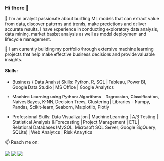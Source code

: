 ### Hi there 👋

🔭 I’m an analyst passionate about building ML models that can extract value from data, discover patterns and trends, make predictions and deliver accurate results. I have experience in conducting exploratory data analysis, data mining, market basket analysis as well as model deployment and lifecycle management. 

🌱 I am currently building my portfolio through extensive machine learning projects that help make effective business decisions and provide valuable insights. 

#### Skills: 

- Business / Data Analyst Skills: Python, R, SQL | Tableau, Power BI, Google Data Studio | MS Office | Google Analytics 

- Machine Learning using Python: Algorithms - Regression, Classification, Naives Bayes, K-NN, Decision Trees, Clustering | Libraries - Numpy, Pandas, Scikit-learn, Seaborn, Matplotlib, Plotly

- Professional Skills: Data Visualization | Machine Learning | A/B Testing | Statistical Analysis & Forecasting | Project Management | ETL | Relational Databases (MySQL, Microsoft SQL Server, Google BigQuery, SQLite) | Web Analytics | Risk Analytics

📫 Reach me on: 

<a target="_blank" href="https://www.linkedin.com/in/shimonyagrawal04/"><img src="https://img.shields.io/badge/-LinkedIn-0077B5?style=for-the-badge&logo=Linkedin&logoColor=white"></img></a>
<a target="_blank" href="mailto:shimonyagrawal@gmail.com"><img src="https://img.shields.io/badge/-Gmail-D14836?style=for-the-badge&logo=Gmail&logoColor=white"></img></a>
<a target="_blank" href="https://public.tableau.com/profile/shimonyagrawal#!/"><img src="https://img.shields.io/badge/-Tableau-1DA1F2?style=for-the-badge&logo=Tableau&logoColor=white"></img></a>
<br>
</p>      
